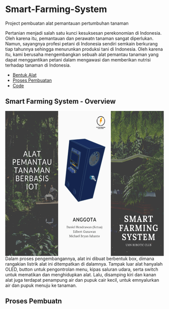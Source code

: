 # Smart-Farming-System
Project pembuatan alat pemantauan pertumbuhan tanaman

Pertanian menjadi salah satu kunci kesuksesan perekonomian di Indonesia. Oleh karena itu, pemantauan dan perawatn tanaman sangat diperlukan. Namun, sayangnya profesi petani di Indonesia sendiri semkain berkurang tiap tahunnya sehingga menurunkan produksi tani di Indonesia. Oleh karena itu, kami berusaha mengembangkan sebuah alat pemantau tanaman yang dapat menggantikan petani dalam mengawasi dan memberikan nutrisi terhadap tanaman di Indonesia.

<ul>
  <li><a href="#bentuk">Bentuk Alat</a></li>
  <li><a href="#buatAlat">Proses Pembuatan</a></li>
  <li><a href="#code">Code</a></li>
</ul>

## Smart Farming System - Overview
<div id="bentuk"></div>
<img src="https://github.com/charlesLangko1234/Smart-Farming-System/blob/main/IOT%20COMPETITION%20EEF/PAMFLET_PAGE1.png" align="left" alt="Bentuk Luar Alat" style="height:460px;"/>

Dalam proses pengembangannya, alat ini dibuat berbentuk box, dimana rangakian listrik alat ini ditempatkan di dalamnya. Tampak luar alat hanyalah OLED, button untuk pengontrolan menu, kipas saluran udara, serta switch untuk mematikan dan menghidupkan alat. Lalu, disamping kiri dan kanan alat juga terdapat penampung air dan pupuk cair kecil, untuk emnyalurkan air dan pupuk menuju ke tanaman.

## Proses Pembuatn
<div id="buatAlat"></div>
